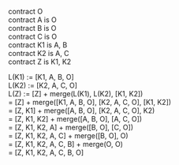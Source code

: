 contract O  
contract A is O  
contract B is O  
contract C is O  
contract K1 is A, B  
contract K2 is A, C  
contract Z is K1, K2  

L(K1)  := [K1, A, B, O]  
L(K2)  := [K2, A, C, O]  
L(Z)   := [Z] + merge(L(K1), L(K2), [K1, K2])  
        = [Z] + merge([K1, A, B, O], [K2, A, C, O], [K1, K2])  
		= [Z, K1] + merge([A, B, O], [K2, A, C, O], K2)  
		= [Z, K1, K2] + merge([A, B, O], [A, C, O])  
		= [Z, K1, K2, A] + merge([B, O], [C, O])  
		= [Z, K1, K2, A, C] + merge([B, O], O)  
		= [Z, K1, K2, A, C, B] + merge(O, O)  
		= [Z, K1, K2, A, C, B, O]